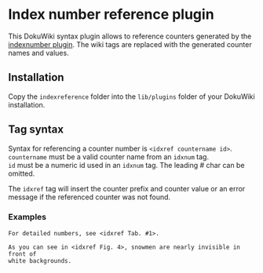 # Index number reference plugin

This DokuWiki syntax plugin allows to reference counters generated by the 
[indexnumber plugin](https://github.com/gbirke/indexnumber). The wiki tags are 
replaced with the generated counter names and values.

## Installation
Copy the `indexreference` folder into the `lib/plugins` folder of your DokuWiki 
installation.

## Tag syntax

Syntax for referencing a counter number is `<idxref countername id>`.  
`countername` must be a valid counter name from an `idxnum` tag.  
`id` must be a numeric id used in an `idxnum` tag. The leading # char can be omitted.

The `idxref` tag will insert the counter prefix and counter value
or an error message if the referenced counter was not found.

### Examples

    For detailed numbers, see <idxref Tab. #1>.

    As you can see in <idxref Fig. 4>, snowmen are nearly invisible in front of 
    white backgrounds.

